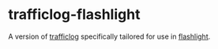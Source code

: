 # trafficlog-flashlight

A version of [trafficlog](github.com/getlantern/trafficlog) specifically tailored for use in [flashlight](github.com/getlantern/flashlight).
